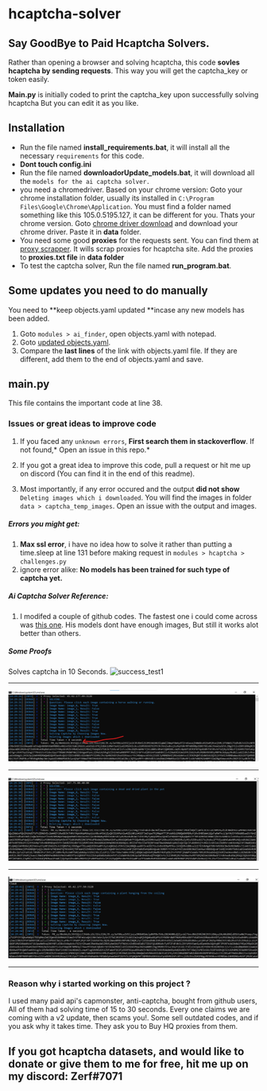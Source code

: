 # hcaptcha-solver
## Say GoodBye to Paid Hcaptcha Solvers.
Rather than opening a browser and solving hcaptcha, this code **sovles hcaptcha by sending requests**. This way you will get the captcha_key or token easily.

**Main.py** is initially coded to print the captcha_key upon successfully solving hcaptcha But you can edit it as you like.

## Installation
- Run the file named **install_requirements.bat**, it will install all the necessary `requirements` for this code.
- **Dont touch config.ini**
- Run the file named **downloadorUpdate_models.bat**, it will download all the `models for the ai captcha solver.`
- you need a chromedriver. Based on your chrome version:
       Goto your chrome installation folder, usually its installed in `C:\Program Files\Google\Chrome\Application`. You must find a folder named something like this 105.0.5195.127, it can be different for you. Thats your chrome version. 
	   Goto [chrome driver download](https://chromedriver.chromium.org/downloads "chrome driver download") and download your chrome driver. Paste it in **data** folder.
-   You need some good **proxies** for the requests sent. You can find them at [proxy scrapper](https://github.com/DsCookieMaster/hcaptcah-proxy-scraper-checker "proxy scrapper"). It wills scrap proxies for hcaptcha site. Add the proxies to **proxies.txt file** in **data folder**
- To test the captcha solver, Run the file named **run_program.bat**.

## Some updates you need to do manually
You need to **keep objects.yaml updated **incase any new models has been added.
1. Goto `modules > ai_finder`, open objects.yaml with notepad. 
2. Goto [updated objects.yaml](https://raw.githubusercontent.com/QIN2DIM/hcaptcha-challenger/main/src/objects.yaml "updated objects.yaml").
3. Compare the **last lines** of the link with objects.yaml file. If they are different, add them to the end of objects.yaml and save.

## main.py
This file contains the important code at line 38.

### Issues or great ideas to improve code
1. If you faced any `unknown errors`, **First search them in stackoverflow**. If not found,* Open an issue in this repo.*

2. If you got a great idea to improve this code, pull a request or hit me up on discord (You can find it in the end of this readme).

3. Most importantly, if any error occured and the output **did not show** `Deleting images which i downloaded`. You will find the images in folder `data > captcha_temp_images`. Open an issue with the output and images.

##### Errors you might get:
1. **Max ssl error**, i have no idea how to solve it rather than putting a time.sleep at line 131 before making request in `modules > hcaptcha > challenges.py`
2. ignore error alike: **No models has been trained for such type of captcha yet.**


##### Ai Captcha Solver Reference:
1.  I modifed a couple of github codes. The fastest one i could come across was [this one](https://github.com/QIN2DIM/hcaptcha-challenger  "this one"). 
 His models dont have enough images, But still it works alot better than others. 

##### Some Proofs
Solves captcha in 10 Seconds.
![success_test1](https://user-images.githubusercontent.com/105941365/190708068-4bb95bdd-b6a2-41a6-9e9b-244cdc69c181.png)

------------

![success_test2](1.png)

------------

![success_test3](2.png)

------------

![success_test4](3.png)

------------




### Reason why i started working on this project ?
I used many paid api's capmonster, anti-captcha, bought from github users, All of them had solving time of 15 to 30 seconds. Every one claims we are coming with a v2 update, then scams you!. Some sell outdated codes, and if you ask why it takes time. They ask you to Buy HQ proxies from them.


## If you got hcaptcha datasets, and would like to donate or give them to me for free, hit me up on my discord: Zerf#7071 

